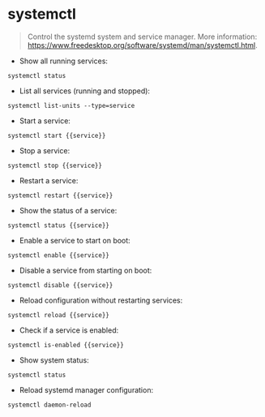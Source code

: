 # systemctl

> Control the systemd system and service manager.
> More information: <https://www.freedesktop.org/software/systemd/man/systemctl.html>.

- Show all running services:

`systemctl status`

- List all services (running and stopped):

`systemctl list-units --type=service`

- Start a service:

`systemctl start {{service}}`

- Stop a service:

`systemctl stop {{service}}`

- Restart a service:

`systemctl restart {{service}}`

- Show the status of a service:

`systemctl status {{service}}`

- Enable a service to start on boot:

`systemctl enable {{service}}`

- Disable a service from starting on boot:

`systemctl disable {{service}}`

- Reload configuration without restarting services:

`systemctl reload {{service}}`

- Check if a service is enabled:

`systemctl is-enabled {{service}}`

- Show system status:

`systemctl status`

- Reload systemd manager configuration:

`systemctl daemon-reload`